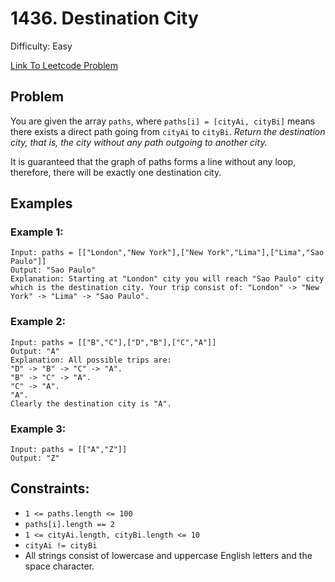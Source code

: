 # 1436. Destination City
Difficulty: Easy

[Link To Leetcode Problem](https://leetcode.com/problems/destination-city/)

## Problem
You are given the array `paths`, where `paths[i] = [cityAi, cityBi]` means there exists a direct path going from `cityAi` to `cityBi`. *Return the destination city, that is, the city without any path outgoing to another city.*

It is guaranteed that the graph of paths forms a line without any loop, therefore, there will be exactly one destination city.

## Examples
### Example 1:
```
Input: paths = [["London","New York"],["New York","Lima"],["Lima","Sao Paulo"]]
Output: "Sao Paulo" 
Explanation: Starting at "London" city you will reach "Sao Paulo" city which is the destination city. Your trip consist of: "London" -> "New York" -> "Lima" -> "Sao Paulo".
```
### Example 2:
```
Input: paths = [["B","C"],["D","B"],["C","A"]]
Output: "A"
Explanation: All possible trips are: 
"D" -> "B" -> "C" -> "A". 
"B" -> "C" -> "A". 
"C" -> "A". 
"A". 
Clearly the destination city is "A". 
```
### Example 3:
```
Input: paths = [["A","Z"]]
Output: "Z"
```

## Constraints:
- `1 <= paths.length <= 100`
- `paths[i].length == 2`
- `1 <= cityAi.length, cityBi.length <= 10`
- `cityAi != cityBi`
- All strings consist of lowercase and uppercase English letters and the space character.
